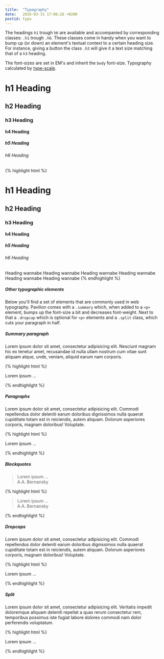 ```yaml
---
title:  "Typography"
date:   2016-03-31 17:06:26 +0200
postid: typo
---
```

The headings `h1` trough `h6` are available and accompanied by corresponding classes: `.h1` trough `.h6`.
These classes come in handy when you want to bump up (or down) an element's textual context to a certain heading size. For instance, giving a button the class `.h3` will give it a text size
matching that of a `h3` heading.

The font-sizes are set in EM's and inherit the `body` font-size. 
Typography calculated by [type-scale](http://type-scale.com/).

<div class="typo-example-no-margin">

<h1>h1 Heading</h1> 
<h2>h2 Heading</h2> 
<h3>h3 Heading</h3> 
<h4>h4 Heading</h4> 
<h5>h5 Heading</h5> 
<h6>h6 Heading</h6> 
    
</div>

{% highlight html %}
<!-- Heading tags -->
<h1>h1 Heading</h1> <!-- font-size: 3.157em; margin-top: 0; -->
<h2>h2 Heading</h2> <!-- font-size: 2.369em; -->
<h3>h3 Heading</h3> <!-- font-size: 1.777em; -->
<h4>h4 Heading</h4> <!-- font-size: 1.333em; -->
<h5>h5 Heading</h5> <!-- font-size: 1em; font-weight: bold; -->
<h6>h6 Heading</h6> <!-- font-size: 0.75em; -->

<!-- Heading classes -->
<span class="h1">Heading wannabe</span>
<span class="h2">Heading wannabe</span>
<span class="h3">Heading wannabe</span>
<span class="h4">Heading wannabe</span>
<span class="h5">Heading wannabe</span>
<span class="h6">Heading wannabe</span>
{% endhighlight %}

##### Other typographic elements
Below you'll find a set of elements that are commonly used in web typography.
Pavilion comes with a `.summary` which, when added to a `<p>` element, bumps up the font-size a bit and decreases font-weight.
Next to that a `.dropcap` which is optional for `<p>` elements and a `.split` class, which cuts your
paragraph in half.

##### Summary paragraph 

<p class="summary">Lorem ipsum dolor sit amet, consectetur adipisicing elit. Nesciunt magnam hic ex tenetur amet, recusandae id nulla ullam nostrum cum vitae sunt aliquam atque, unde, veniam, aliquid earum nam corporis.</p>
{% highlight html %}
<!-- Bumps up the font-size and decreases font-weight -->
<p class="summary">Lorem ipsum ...</p>
{% endhighlight %}


##### Paragraphs
<p>Lorem ipsum dolor sit amet, consectetur adipisicing elit. Commodi repellendus dolor deleniti earum doloribus dignissimos nulla quaerat cupiditate totam est in reiciendis, autem aliquam. Dolorum asperiores corporis, magnam doloribus! Voluptate.</p>
{% highlight html %}
<!-- Standard paragraph -->
<p>Lorem ipsum ...</p>
{% endhighlight %}


##### Blockquotes 
<blockquote>Lorem ipsum ...
    <footer>A.A. Bernansky</footer>
</blockquote>

{% highlight html %}
<blockquote>Lorem ipsum ...
    <footer>A.A. Bernansky</footer>
</blockquote>
{% endhighlight %}

##### Dropcaps 
<p class="dropcap">Lorem ipsum dolor sit amet, consectetur adipisicing elit. Commodi repellendus dolor deleniti earum doloribus dignissimos nulla quaerat cupiditate totam est in reiciendis, autem aliquam. Dolorum asperiores corporis, magnam doloribus! Voluptate.</p>
{% highlight html %}
<p class="dropcap">Lorem ipsum ...</p>
{% endhighlight %}

##### Split
<p class="split">Lorem ipsum dolor sit amet, consectetur adipisicing elit. Veritatis impedit doloremque aliquam deleniti repellat a quas rerum consectetur rem, temporibus possimus iste fugiat labore dolores commodi nam dolor perferendis voluptatum.</p>
{% highlight html %}
<!-- Breaks a text element into two columns until $phone-landscape-size is reached -->
<p class="split">Lorem ipsum ...</p>
{% endhighlight %}